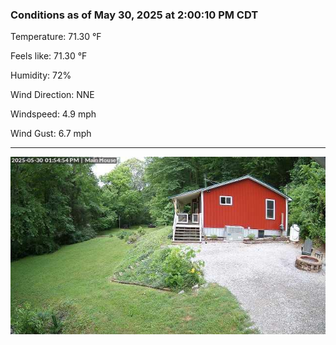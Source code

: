 ### Conditions as of May 30, 2025 at 2:00:10 PM CDT 

Temperature: 71.30 &deg;F

Feels like: 71.30 &deg;F

Humidity: 72%

Wind Direction: NNE

Windspeed: 4.9 mph

Wind Gust: 6.7 mph

---

<img src="./images/latest.jpeg"/>

